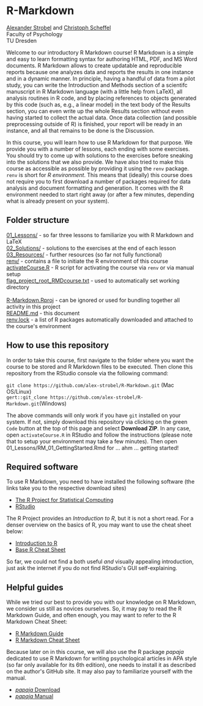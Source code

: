 # R-Markdown

[Alexander Strobel](mailto:alexander.strobel@tu-dresden.de) and [Christoph Scheffel](mailto:christoph_scheffel@tu-dresden.de)<br>
Faculty of Psychology<br>
TU Dresden

Welcome to our introductory R Markdown course!
R Markdown is a simple and easy to learn formatting syntax for authoring HTML, PDF, and MS Word documents.
R Markdown allows to create updatable and reproducible reports because one analyzes data and reports the results in one instance and in a dynamic manner.
In principle, having a handful of data from a pilot study, you can write the Introduction and Methods section of a scientifc manuscript in R Markdown language (with a little help from LaTeX), all analysis routines in R code, and by placing references to objects generated by this code (such as, e.g., a linear model) in the text body of the Results section, you can even write up the whole Results section without even having started to collect the actual data.
Once data collection (and possible preprocessing outside of R) is finished, your report will be ready in an instance, and all that remains to be done is the Discussion.

In this course, you will learn how to use R Markdown for that purpose.
We provide you with a number of lessons, each ending with some exercises. You should try to come up with solutions to the exercises before sneaking into the solutions that we also provide.
We have also tried to make this course as accessible as possible by providing it using the `renv` package. 
`renv` is short for *R environment*. 
This means that (ideally) this course does not require you to first download a number of packages required for data analysis and document formatting and generation. 
It comes with the R environment needed to start right away (or after a few minutes, depending what is already present on your system).  

## Folder structure

[01_Lessons/](01_Lessons/)           - so far three lessons to familiarize you with R Markdown and LaTeX<br>
[02_Solutions/](02_Solutions/)       - solutions to the exercises at the end of each lesson<br>
[03_Resources/](03_Resources/)       - further resources (so far not fully functional)<br>
[renv/](renv/)                       - contains a file to initiate the R environment of this course<br>
[activateCourse.R](activateCourse.R) - R script for activating the course via `renv` or via manual setup<br>
[flag_project_root_RMDcourse.txt](flag_project_root_RMDcourse.txt) - used to automatically set working directory<br>  
[R-Markdown.Rproj](R-Markdown.Rproj) - can be ignored or used for bundling together all activity in this project<br>
[README.md](README.md)               - this document<br>
[renv.lock](renv.lock)               - a list of R packages automatically downloaded and attached to the course's environment

## How to use this repository

In order to take this course, first navigate to the folder where you want the course to be stored and R Markdown files to be executed.
Then clone this repository from the RStudio console via the following command:

`git clone https://github.com/alex-strobel/R-Markdown.git` (Mac OS/Linux)<br>
`gert::git_clone https://github.com/alex-strobel/R-Markdown.git`(Windows)

The above commands will only work if you have `git` installed on your system.
If not, simply download this repository via clicking on the green `Code` button at the top of this page and select **Download ZIP**.
In any case, open `activateCourse.R` in RStudio and follow the instructions (please note that to setup your environment may take a few minutes).
Then open 01_Lessons/RM_01_GettingStarted.Rmd for ... ahm ... getting started!

## Required software

To use R Markdown, you need to have installed the following software (the links take you to the respective download sites)

- [The R Project for Statistical Computing](https://www.r-project.org)
- [RStudio](https://www.rstudio.com/products/rstudio/download/) 

The R Project provides an _Introduction to R_, but it is not a short read. For a denser overview on the basics of R, you may want to use the cheat sheet below:

- [Introduction to R](https://cran.r-project.org/doc/manuals/r-release/R-intro.pdf)
- [Base R Cheat Sheet](https://iqss.github.io/dss-workshops/R/Rintro/base-r-cheat-sheet.pdf)

So far, we could not find a both useful *and* visually appealing introduction, just ask the internet if you do not find RStudio's GUI self-explaining.

## Helpful guides

While we tried our best to provide you with our knowledge on R Markdown, we consider us still as novices ourselves.
So, it may pay to read the R Markdown Guide, and often enough, you may want to refer to the R Markdown Cheat Sheet:

- [R Markdown Guide](https://bookdown.org/yihui/bookdown/)
- [R Markdown Cheat Sheet](https://www.rstudio.com/wp-content/uploads/2015/02/rmarkdown-cheatsheet.pdf)

Because later on in this course, we will also use the R package *papaja* dedicated to use R Markdown for writing psychological articles in APA style (so far only available for its 6th edition), one needs to install it as described on the author's GitHub site.
It may also pay to familiarize yourself with the manual.

- [*papaja* Download](https://github.com/crsh/papaja)
- [*papaja* Manual](http://frederikaust.com/papaja_man/)
